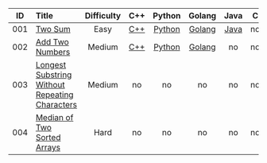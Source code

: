 | ID | Title | Difficulty | C++ | Python | Golang | Java | C |
|----|:--|:--:|:--:|:--:|:--:|:--:|:--:|
|001|[Two Sum](https://leetcode.com/problems/two-sum/)|Easy|[C++](https://github.com/GGG1235/for-offer/blob/master/leetcode/C++/TwoSum.cpp)|[Python](https://github.com/GGG1235/for-offer/blob/master/leetcode/Python/TwoSum.py)|[Golang](https://github.com/GGG1235/for-offer/blob/master/leetcode/Golang/TwoSum.go)|[Java](https://github.com/GGG1235/for-offer/blob/master/leetcode/Java/TwoSum.java)|no|
|002|[Add Two Numbers](https://leetcode.com/problems/add-two-numbers/)|Medium|[C++](https://github.com/GGG1235/for-offer/blob/master/leetcode/C++/AddTwoNumbers.cpp)|[Python](https://github.com/GGG1235/for-offer/blob/master/leetcode/Python/AddTwoNumbers.py)|[Golang](https://github.com/GGG1235/for-offer/blob/master/leetcode/Golang/AddTwoNumbers.go)|no|no|
|003|[Longest Substring Without Repeating Characters](https://leetcode.com/problems/longest-substring-without-repeating-characters/)|Medium|no|no|no|no|no|
|004|[Median of Two Sorted Arrays](https://leetcode.com/problems/median-of-two-sorted-arrays/)|Hard|no|no|no|no|no|